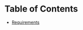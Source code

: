 # Table of Contents

- [Requirements](https://github.com/mozilla/mofo-allhands-event-app-data-processor/blob/master/docs/REQUIREMENTS.md)

